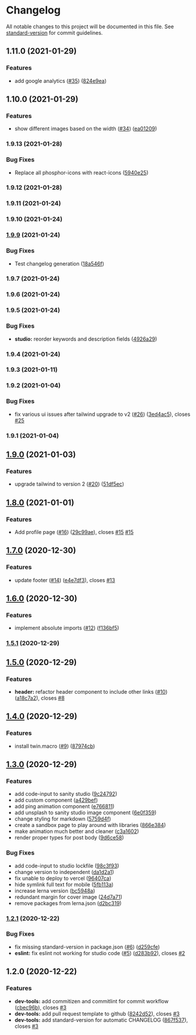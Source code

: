 # Changelog

All notable changes to this project will be documented in this file. See [standard-version](https://github.com/conventional-changelog/standard-version) for commit guidelines.

## 1.11.0 (2021-01-29)


### Features

* add google analytics ([#35](https://github.com/kamalarieff/portfolio/issues/35)) ([824e9ea](https://github.com/kamalarieff/portfolio/commit/824e9ea4b952f35a4c9848341125846bde32ef57))

## 1.10.0 (2021-01-29)


### Features

* show different images based on the width ([#34](https://github.com/kamalarieff/portfolio/issues/34)) ([ea01209](https://github.com/kamalarieff/portfolio/commit/ea01209a4aac482cd98f2d23cd854a9affc39945))

### 1.9.13 (2021-01-28)


### Bug Fixes

* Replace all phosphor-icons with react-icons ([5940e25](https://github.com/kamalarieff/portfolio/commit/5940e25a606206fad41f289e12594c22146f8fdf))

### 1.9.12 (2021-01-28)

### 1.9.11 (2021-01-24)

### 1.9.10 (2021-01-24)

### [1.9.9](https://github.com/kamalarieff/portfolio/compare/v1.9.8...v1.9.9) (2021-01-24)


### Bug Fixes

* Test changelog generation ([18a546f](https://github.com/kamalarieff/portfolio/commit/18a546f5f3c5b80079ba7fbb684f5a604f9c4357))

### 1.9.7 (2021-01-24)

### 1.9.6 (2021-01-24)

### 1.9.5 (2021-01-24)


### Bug Fixes

* **studio:** reorder keywords and description fields ([4926a29](https://github.com/kamalarieff/portfolio/commit/4926a29998787c3bde07d0269b00f1d112459ee0))

### 1.9.4 (2021-01-24)

### 1.9.3 (2021-01-11)

### 1.9.2 (2021-01-04)


### Bug Fixes

* fix various ui issues after tailwind upgrade to v2 ([#26](https://github.com/kamalarieff/portfolio/issues/26)) ([3ed4ac5](https://github.com/kamalarieff/portfolio/commit/3ed4ac5311b7322ad177f504704484669748e14a)), closes [#25](https://github.com/kamalarieff/portfolio/issues/25)

### 1.9.1 (2021-01-04)

## [1.9.0](https://github.com/kamalarieff/portfolio/compare/v1.8.0...v1.9.0) (2021-01-03)


### Features

* upgrade tailwind to version 2 ([#20](https://github.com/kamalarieff/portfolio/issues/20)) ([51df5ec](https://github.com/kamalarieff/portfolio/commit/51df5ec7e7d2d4b18011e8512112c986d7871049))

## [1.8.0](https://github.com/kamalarieff/portfolio/compare/v1.7.0...v1.8.0) (2021-01-01)


### Features

* Add profile page ([#16](https://github.com/kamalarieff/portfolio/issues/16)) ([29c99ae](https://github.com/kamalarieff/portfolio/commit/29c99aea8881f6bd683c5de5c36f95707acb5645)), closes [#15](https://github.com/kamalarieff/portfolio/issues/15) [#15](https://github.com/kamalarieff/portfolio/issues/15)

## [1.7.0](https://github.com/kamalarieff/portfolio/compare/v1.6.0...v1.7.0) (2020-12-30)


### Features

* update footer ([#14](https://github.com/kamalarieff/portfolio/issues/14)) ([e4e7df3](https://github.com/kamalarieff/portfolio/commit/e4e7df38b7cbf8481558dcce93339c4dc19952cd)), closes [#13](https://github.com/kamalarieff/portfolio/issues/13)

## [1.6.0](https://github.com/kamalarieff/portfolio/compare/v1.5.1...v1.6.0) (2020-12-30)


### Features

* implement absolute imports ([#12](https://github.com/kamalarieff/portfolio/issues/12)) ([f136bf5](https://github.com/kamalarieff/portfolio/commit/f136bf5a4ca4150f1cd9cfc4e7f9901a8186db68))

### [1.5.1](https://github.com/kamalarieff/portfolio/compare/v1.5.0...v1.5.1) (2020-12-29)

## [1.5.0](https://github.com/kamalarieff/portfolio/compare/v1.4.0...v1.5.0) (2020-12-29)


### Features

* **header:** refactor header component to include other links ([#10](https://github.com/kamalarieff/portfolio/issues/10)) ([a18c7a2](https://github.com/kamalarieff/portfolio/commit/a18c7a2016b6566a836dd89a3538c0d1f3ddf6b7)), closes [#8](https://github.com/kamalarieff/portfolio/issues/8)

## [1.4.0](https://github.com/kamalarieff/portfolio/compare/v1.3.0...v1.4.0) (2020-12-29)


### Features

* install twin.macro ([#9](https://github.com/kamalarieff/portfolio/issues/9)) ([87974cb](https://github.com/kamalarieff/portfolio/commit/87974cb82b8758ffc5983af3dadb4c267263ec8d))

## [1.3.0](https://github.com/kamalarieff/portfolio/compare/v1.2.1...v1.3.0) (2020-12-29)


### Features

* add code-input to sanity studio ([9c24792](https://github.com/kamalarieff/portfolio/commit/9c24792db5ffbb4fbc865036d3686e98d89a3936))
* add custom component ([a429bef](https://github.com/kamalarieff/portfolio/commit/a429befc243efd9b215d472a707990f4d29ad59e))
* add ping animation component ([e766811](https://github.com/kamalarieff/portfolio/commit/e766811a778af94000f15050ac900cc822bec854))
* add unsplash to sanity studio image component ([6e0f359](https://github.com/kamalarieff/portfolio/commit/6e0f3599354d24f1d5380bfbcb772d69ce544d39))
* change styling for markdown ([5759d4f](https://github.com/kamalarieff/portfolio/commit/5759d4fc3d1febefe449a4c3dd5a05bf77efa237))
* create a sandbox page to play around with libraries ([866e384](https://github.com/kamalarieff/portfolio/commit/866e3845bbde854887913b78da3851eecd0ebdd2))
* make animation much better and cleaner ([c3a1602](https://github.com/kamalarieff/portfolio/commit/c3a16027ce47d1872b5bad5e685c3d63d484627a))
* render proper types for post body ([9d6ce58](https://github.com/kamalarieff/portfolio/commit/9d6ce58a09e4007997d5c53c91a64a518e716dbb))


### Bug Fixes

* add code-input to studio lockfile ([98c3f93](https://github.com/kamalarieff/portfolio/commit/98c3f93eccbeac423fcef280855cb81b380228bb))
* change version to independent ([da1d2a1](https://github.com/kamalarieff/portfolio/commit/da1d2a182b898c93e430a675089af3dd78a7369b))
* fix unable to deploy to vercel ([96407ca](https://github.com/kamalarieff/portfolio/commit/96407ca6f65467934c16de44bb38b5fc1ca6311e))
* hide symlink full text for mobile ([5fb113a](https://github.com/kamalarieff/portfolio/commit/5fb113aa57b950f5c78fedcb4d323349b3dbc163))
* increase lerna version ([bc5948a](https://github.com/kamalarieff/portfolio/commit/bc5948a5cabb57656ec04d392631c0655aef9096))
* redundant margin for cover image ([24d7a71](https://github.com/kamalarieff/portfolio/commit/24d7a71aa9b74f8b67f42811576119bab6f30b18))
* remove packages from lerna.json ([d2bc319](https://github.com/kamalarieff/portfolio/commit/d2bc319be1fa4e6a922686c849c3f2d40915c53a))

### [1.2.1](https://github.com/kamalarieff/portfolio/compare/v1.2.0...v1.2.1) (2020-12-22)


### Bug Fixes

* fix missing standard-version in package.json ([#6](https://github.com/kamalarieff/portfolio/issues/6)) ([d259cfe](https://github.com/kamalarieff/portfolio/commit/d259cfe84bed3ce9cb1dfea50a45a5cac377f83a))
* **eslint:** fix eslint not working for studio code ([#5](https://github.com/kamalarieff/portfolio/issues/5)) ([d283b92](https://github.com/kamalarieff/portfolio/commit/d283b92fa016e797096922581fd785b112b96417)), closes [#2](https://github.com/kamalarieff/portfolio/issues/2)

## 1.2.0 (2020-12-22)


### Features

* **dev-tools:** add commitizen and commitlint for commit workflow ([cbec96b](https://github.com/kamalarieff/portfolio/commit/cbec96bedf4d9f12648d04ee481b11e4e2e934b3)), closes [#3](https://github.com/kamalarieff/portfolio/issues/3)
* **dev-tools:** add pull request template to github ([8242d52](https://github.com/kamalarieff/portfolio/commit/8242d52c61112820fbae15861ccada07bca2d90d)), closes [#3](https://github.com/kamalarieff/portfolio/issues/3)
* **dev-tools:** add standard-version for automatic CHANGELOG ([867f537](https://github.com/kamalarieff/portfolio/commit/867f537e11165d07b3c2c4ac1448e6745be99bc6)), closes [#3](https://github.com/kamalarieff/portfolio/issues/3)
